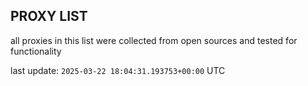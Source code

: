 ## PROXY LIST

all proxies in this list were collected from open sources and tested for functionality

last update: `2025-03-22 18:04:31.193753+00:00` UTC